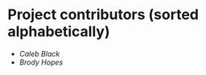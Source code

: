 Project contributors (sorted alphabetically)
============================================

* *Caleb Black*
* *Brody Hopes*
